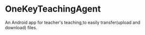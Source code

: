 # OneKeyTeachingAgent
An Android app for teacher's teaching,to easily transfer(upload and download) files.
